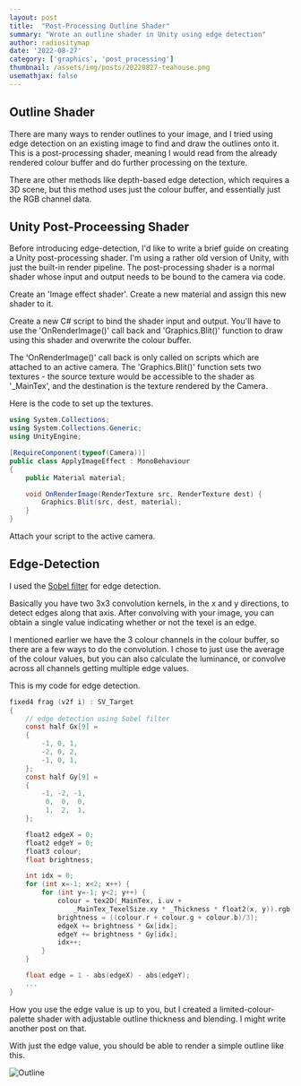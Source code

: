 ```yaml
---
layout: post
title:  "Post-Processing Outline Shader"
summary: "Wrote an outline shader in Unity using edge detection"
author: radiositymap
date: '2022-08-27'
category: ['graphics', 'post_processing']
thumbnail: /assets/img/posts/20220827-teahouse.png
usemathjax: false
---
```


## Outline Shader

There are many ways to render outlines to your image, and I tried using edge detection on an existing image to find and draw the outlines onto it. This is a post-processing shader, meaning I would read from the already rendered colour buffer and do further processing on the texture.

There are other methods like depth-based edge detection, which requires a 3D scene, but this method uses just the colour buffer, and essentially just the RGB channel data.

## Unity Post-Proceessing Shader

Before introducing edge-detection, I'd like to write a brief guide on creating a Unity post-processing shader. I'm using a rather old version of Unity, with just the built-in render pipeline. The post-processing shader is a normal shader whose input and output needs to be bound to the camera via code.

Create an 'Image effect shader'. Create a new material and assign this new shader to it.

Create a new C# script to bind the shader input and output. You'll have to use the 'OnRenderImage()' call back and 'Graphics.Blit()' function to draw using this shader and overwrite the colour buffer.

The 'OnRenderImage()' call back is only called on scripts which are attached to an active camera. The 'Graphics.Blit()' function sets two textures - the source texture would be accessible to the shader as '\_MainTex', and the destination is the texture rendered by the Camera.

Here is the code to set up the textures.

```cs
using System.Collections;
using System.Collections.Generic;
using UnityEngine;

[RequireComponent(typeof(Camera))]
public class ApplyImageEffect : MonoBehaviour
{
    public Material material;

    void OnRenderImage(RenderTexture src, RenderTexture dest) {
        Graphics.Blit(src, dest, material);
    }
}
```

Attach your script to the active camera.

## Edge-Detection

I used the [Sobel filter](https://homepages.inf.ed.ac.uk/rbf/HIPR2/sobel.htm) for edge detection.

Basically you have two 3x3 convolution kernels, in the x and y directions, to detect edges along that axis. After convolving with your image, you can obtain a single value indicating whether or not the texel is an edge.

I mentioned earlier we have the 3 colour channels in the colour buffer, so there are a few ways to do the convolution. I chose to just use the average of the colour values, but you can also calculate the luminance, or convolve across all channels getting multiple edge values.

This is my code for edge detection.

```c
fixed4 frag (v2f i) : SV_Target
{
    // edge detection using Sobel filter
    const half Gx[9] =
    {
        -1, 0, 1,
        -2, 0, 2,
        -1, 0, 1,
    };
    const half Gy[9] =
    {
        -1, -2, -1,
         0,  0,  0,
         1,  2,  1,
    };

    float2 edgeX = 0;
    float2 edgeY = 0;
    float3 colour;
    float brightness;

    int idx = 0;
    for (int x=-1; x<2; x++) {
        for (int y=-1; y<2; y++) {
            colour = tex2D(_MainTex, i.uv +
                _MainTex_TexelSize.xy * _Thickness * float2(x, y)).rgb;
            brightness = ((colour.r + colour.g + colour.b)/3);
            edgeX += brightness * Gx[idx];
            edgeY += brightness * Gy[idx];
            idx++;
        }
    }

    float edge = 1 - abs(edgeX) - abs(edgeY);
    ...
}
```

How you use the edge value is up to you, but I created a limited-colour-palette shader with adjustable outline thickness and blending. I might write another post on that.

With just the edge value, you should be able to render a simple outline like this.

![Outline]({{site.url}}/assets/img/posts/20220827-outline.png)
